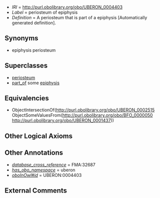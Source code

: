  * *IRI* = http://purl.obolibrary.org/obo/UBERON_0004403
 * *Label* = periosteum of epiphysis
 * *Definition* = A periosteum that is part of a epiphysis [Automatically generated definition].

## Synonyms

 * epiphysis periosteum

## Superclasses

 * [periosteum](../../UBERON/15/UBERON_0002515.md)
 * [part_of](../../BFO/50/BFO_0000050.md) some [epiphysis](../../UBERON/37/UBERON_0001437.md)

## Equivalencies

 * ObjectIntersectionOf(<http://purl.obolibrary.org/obo/UBERON_0002515> ObjectSomeValuesFrom(<http://purl.obolibrary.org/obo/BFO_0000050> <http://purl.obolibrary.org/obo/UBERON_0001437>))

## Other Logical Axioms


## Other Annotations

 * *[database_cross_reference](../../ef/oboInOwl#hasDbXref.md)* = FMA:32687
 * *[has_obo_namespace](../../ce/oboInOwl#hasOBONamespace.md)* = uberon
 * *[oboInOwl#id](../../id/oboInOwl#id.md)* = UBERON:0004403

## External Comments

